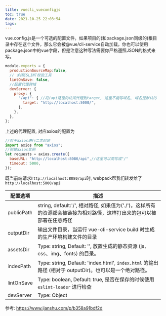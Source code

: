 ```yaml
---
title: vuecli_vueconfigjs
toc: true
date: 2021-10-25 22:03:54
tags:
---
```


vue.config.js是一个可选的配置文件，如果项目的(和package.json同级的)根目录中存在这个文件，那么它会被@vue/cli-service自动加载。你也可以使用package.json中的vue字段，但是注意这种写法需要你严格遵照JSON的格式来写。

```js
module.exports = {
  productionSourceMap:false,
  // 关闭ESLINT校验工具
  lintOnSave: false,
  //配置代理跨域
  devServer: {
    proxy: {
      "/api": { //将/api路径的访问代理到target, 这里不能写域名, 域名是默认的
        target: "http://localhost:5000/",
      },
    },
  },
};
```

上述的代理配置, 对应axios的配置为
```js
//对于axios进行二次封装
import axios from "axios";
//创建axios实例
let requests = axios.create({
  baseURL: "http://localhost:8080/api",//这里可以简写成"/"
  timeout: 5000,
});
```
既当前端请求`http://localhost:8080/api`时, webpack帮我们转发给了`http://localhost:5000/api`
 

配置选项|描述
--|--
publicPath|string, default:'/', 相对路径, 如果值为('./')，这样所有的资源都会被链接为相对路径，这样打出来的包可以被部署在任意路径
outputDir|输出文件目录，当运行 vue-cli-service build 时生成的生产环境构建文件的目录
assetsDir|Type: string, Default: '', 放置生成的静态资源 (js、css、img、fonts) 的目录。
indexPath|Type: string, Default: 'index.html', `index.html` 的输出路径 (相对于 outputDir)。也可以是一个绝对路径。
lintOnSave|Type: boolean, Default: true, 是否在保存的时候使用 `eslint-loader` 进行检查
devServer|Type: Object

参考:
https://www.jianshu.com/p/b358a91bdf2d